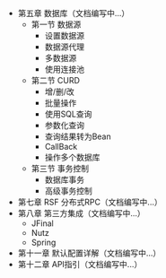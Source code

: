 * 第五章 数据库（文档编写中...）
    * 第一节 数据源
        * 设置数据源
        * 数据源代理
        * 多数据源
        * 使用连接池
    * 第二节 CURD
        * 增/删/改
        * 批量操作
        * 使用SQL查询
        * 参数化查询
        * 查询结果转为Bean
        * CallBack
        * 操作多个数据库
    * 第三节 事务控制
        * 数据库事务
        * 高级事务控制
* 第七章 RSF 分布式RPC（文档编写中...）
* 第八章 第三方集成（文档编写中...）
    * JFinal
    * Nutz
    * Spring
* 第十一章 默认配置详解（文档编写中...）
* 第十二章 API指引（文档编写中...）